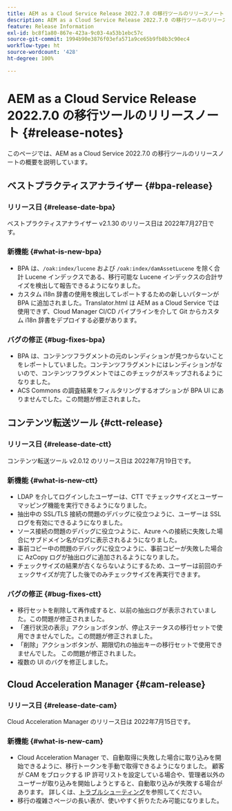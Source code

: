 ```yaml
---
title: AEM as a Cloud Service Release 2022.7.0 の移行ツールのリリースノート
description: AEM as a Cloud Service Release 2022.7.0 の移行ツールのリリースノート
feature: Release Information
exl-id: bc8f1a80-867e-423a-9c03-4a53b1ebc57c
source-git-commit: 1994b90e3876f03efa571a9ce65b9fb8b3c90ec4
workflow-type: ht
source-wordcount: '428'
ht-degree: 100%

---
```


# AEM as a Cloud Service Release 2022.7.0 の移行ツールのリリースノート {#release-notes}

このページでは、AEM as a Cloud Service 2022.7.0 の移行ツールのリリースノートの概要を説明しています。

## ベストプラクティスアナライザー {#bpa-release}

### リリース日 {#release-date-bpa}

ベストプラクティスアナライザー v2.1.30 のリリース日は 2022年7月27日です。

### 新機能 {#what-is-new-bpa}

* BPA は、`/oak:index/lucene` および `/oak:index/damAssetLucene` を除く合計 Lucene インデックスである、移行可能な Lucene インデックスの合計サイズを検出して報告できるようになりました。
* カスタム i18n 辞書の使用を検出してレポートするための新しいパターンが BPA に追加されました。Translator.html は AEM as a Cloud Service では使用できず、Cloud Manager CI/CD パイプラインを介して Git からカスタム i18n 辞書をデプロイする必要があります。

### バグの修正 {#bug-fixes-bpa}

* BPA は、コンテンツフラグメントの元のレンディションが見つからないことをレポートしていました。コンテンツフラグメントにはレンディションがないので、コンテンツフラグメントではこのチェックがスキップされるようになりました。
* ACS Commons の調査結果をフィルタリングするオプションが BPA UI にありませんでした。この問題が修正されました。

## コンテンツ転送ツール {#ctt-release}

### リリース日 {#release-date-ctt}

コンテンツ転送ツール v2.0.12 のリリース日は 2022年7月19日です。

### 新機能 {#what-is-new-ctt}

* LDAP を介してログインしたユーザーは、CTT でチェックサイズとユーザーマッピング機能を実行できるようになりました。
* 抽出中の SSL/TLS 接続の問題のデバッグに役立つように、ユーザーは SSL ログを有効にできるようになりました。
* ソース接続の問題のデバッグに役立つように、Azure への接続に失敗した場合にサブドメイン名がログに表示されるようになりました。
* 事前コピー中の問題のデバッグに役立つように、事前コピーが失敗した場合に AzCopy ログが抽出ログに追加されるようになりました。
* チェックサイズの結果が古くならないようにするため、ユーザーは前回のチェックサイズが完了した後でのみチェックサイズを再実行できます。

### バグの修正 {#bug-fixes-ctt}

* 移行セットを削除して再作成すると、以前の抽出ログが表示されていました。この問題が修正されました。
* 「進行状況の表示」アクションボタンが、停止ステータスの移行セットで使用できませんでした。この問題が修正されました。
* 「削除」アクションボタンが、期限切れの抽出キーの移行セットで使用できませんでした。 この問題が修正されました。
* 複数の UI のバグを修正しました。

## Cloud Acceleration Manager {#cam-release}

### リリース日 {#release-date-cam}

Cloud Acceleration Manager のリリース日は 2022年7月15日です。

### 新機能 {#what-is-new-cam}

* Cloud Acceleration Manager で、自動取得に失敗した場合に取り込みを開始できるように、移行トークンを手動で取得できるようになりました。 顧客が CAM をブロックする IP 許可リストを設定している場合や、管理者以外のユーザーが取り込みを開始しようとすると、自動取り込みが失敗する場合があります。 詳しくは、[トラブルシューティング](/help/journey-migration/content-transfer-tool/using-content-transfer-tool/ingesting-content.md#troubleshooting)を参照してください。
* 移行の複雑さページの長い表が、使いやすく折りたたみ可能になりました。
